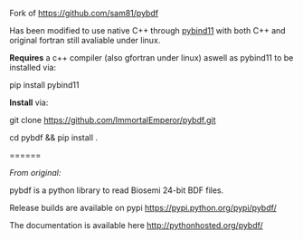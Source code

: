 Fork of <https://github.com/sam81/pybdf>

Has been modified to use native C++ through [pybind11](https://github.com/pybind/pybind11) with both C++ and original fortran still avaliable under linux. 

__Requires__ a c++ compiler (also gfortran under linux) aswell as pybind11 to be installed via:

pip install pybind11

__Install__ via:

git clone https://github.com/ImmortalEmperor/pybdf.git

cd pybdf && pip install .

======

_From original:_

pybdf is a python library to read Biosemi 24-bit BDF files.

Release builds are available on pypi <https://pypi.python.org/pypi/pybdf/>

The documentation is available here <http://pythonhosted.org/pybdf/> 
